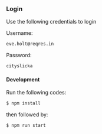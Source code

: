 ### Login

Use the following credentials to login

Username:
```sh
eve.holt@reqres.in
```

Password:
```sh
cityslicka
```

#### Development
Run the following codes:
```sh
$ npm install
```
then followed by:
```sh
$ npm run start
```
